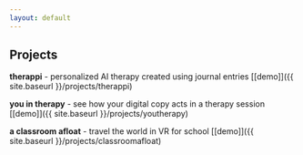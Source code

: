 ```yaml
---
layout: default
---
```


## Projects

**therappi** - personalized AI therapy created using journal entries [[demo]]({{ site.baseurl }}/projects/therappi)

**you in therapy** - see how your digital copy acts in a therapy session [[demo]]({{ site.baseurl }}/projects/youtherapy)

**a classroom afloat** - travel the world in VR for school [[demo]]({{ site.baseurl }}/projects/classroomafloat)